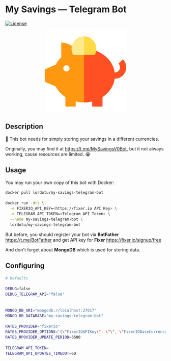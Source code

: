 # My Savings &mdash; Telegram Bot

[![License](https://img.shields.io/badge/License-Unlicense-000000.svg)](https://unlicense.org/)

<p align="center">
    <img width="256" height="256" src="./assets/peppa.png">
</p>

## Description

🤖 This bot needs for simply storing your savings in a different currencies.

Originally, you may find it at https://t.me/MySavingsV0Bot, but it not always working, cause resources are limited.&nbsp;😭

## Usage

You may run your own copy of this bot with Docker:

```bash
docker pull lordotu/my-savings-telegram-bot

docker run -dti \
  -e FIXERIO_API_KEY=<https://fixer.io API Key> \
  -e TELEGRAM_API_TOKEN=<Telegram API Token> \
  --name my-savings-telegram-bot \
  lordotu/my-savings-telegram-bot
```

But before, you should register your bot via **BotFather** https://t.me/BotFather and get API key for **Fixer** https://fixer.io/signup/free

And don't forget about **MongoDB** which is used for storing data.

## Configuring

```bash
# Defaults

DEBUG=false
DEBUG_TELEGRAM_API="false"


MONGO_DB_URI="mongodb://localhost:27017"
MONGO_DB_DATABASE="my-savings-telegram-bot"

RATES_PROVIDER="fixerio"
RATES_PROVIDER_OPTIONS="{\"FixerIOAPIKey\": \"\", \"FixerIOBaseCurrency\": \"EUR\", \"FixerIOSecure\": false, \"FixerIOSymbols\": [\"USD\",\"EUR\",\"JPY\",\"GBP\",\"AUD\",\"CAD\",\"CHF\",\"CNY\",\"NZD\",\"RUB\"]}"
RATES_RPOVIDER_UPDATE_PERIOD=3600

TELEGRAM_API_TOKEN=
TELEGRAM_API_UPDATES_TIMEOUT=60
```
